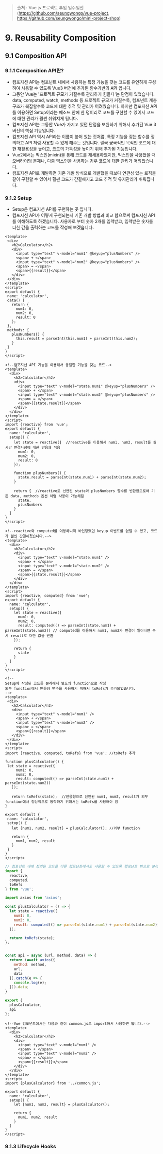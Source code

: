 > 출처 :  Vue.js 프로젝트 투입 일주일전 (https://github.com/seungwongo/vue-project, https://github.com/seungwongo/mini-project-shop)

# 9. Reusability Composition
## 9.1 Composition API
### 9.1.1 Composition API란?
- 컴포지션 API는 컴포넌트 내에서 사용하는 특정 기능을 갖는 코드를 유연하게 구성하여 사용할 수 있도록 Vue3 버전에 추가된 함수기반의
API 입니다.
- 그동안 Vue는 '프로젝트 규모가 커질수록 관리하기 힘들다'는 단점이 있었습니다. data, computed, watch, methods 등 프로젝트 규모가 커질수록, 컴포넌트 계층구조가 복잡할수록
코드에 대한 추적 및 관리가 어려웠습니다. 하지만 컴포지션 API를 이용하면 Setup이라는 메소드 안에 한 덩어리로 코드를 구현할 수 있어서 코드에 대한 관리가 훨씬 쉬워지게 됩니다.
- 컴포지션 API는 그동안 Vue가 가지고 있던 단점을 보완하기 위해서 추가된 Vue 3 버전의 핵심 기능입니다.
- 컴포지션 API 역시 API라는 이름이 붙어 있는 것처럼, 특정 기능을 갖는 함수를 정의하고 API 처럼 사용할 수 있게 해주는 것입니다. 결국 궁극적인 목적인 코드에 대한
재활용성을 높이고, 코드의 가독성을 높이기 위해 추가된 기능입니다. 
- Vue2에서는 믹스인(mixin)을 통해 코드를 재새용하였지만, 믹스인을 사용했을 때 오버라이딩 문제나, 다중 믹스인을 사용하는 경우 코드에 대한 관리가 어려웠습니다.
- 컴포지션 API로 개발하면 기존 개발 방식으로 개발했을 때보다 연관성 있는 로직을 같이 구현할 수 있어서 훨씬 코드가 간결해지고 코드 추적 및 유지관리가 쉬워집니다.

### 9.1.2 Setup
- Setup은 컴포지션 API를 구현하는 곳 입니다.
- 컴포지션 API가 어떻게 구현되는지 기존 개발 방법과 비교 함으로써 컴포지션 API를 이해하도록 하겠습니다.
사용자로 부터 숫자 2개를 입력받고, 입력받은 숫자를 더한 값을 출력하는 코드를 작성해 보겠습니다.

```vue
<template>
 <div>
   <h2>Calculator</h2>
   <div>
     <input type="text" v-model="num1" @keyup="plusNumbers" />
     <span> + </span>
     <input type="text" v-model="num2" @keyup="plusNumbers" />
     <span> = </span>
     <span>{{result}}</span>
   </div>
 </div>
</template>
<script>
export default {
 name: 'calculator',
 data() {
   return {
     num1: 0,
     num2: 0,
     result: 0
   };
 },
 methods: {
   plusNumbers() {
     this.result = parseInt(this.num1) + parseInt(this.num2);
   }
 }
}
</script>
```

```vue
<!--컴포지션 API 기능을 이용해서 동일한 기능을 갖는 코드-->
<template>
  <div>
    <h2>Calculator</h2>
    <div>
      <input type="text" v-model="state.num1" @keyup="plusNumbers" />
      <span> + </span>
      <input type="text" v-model="state.num2" @keyup="plusNumbers" />
      <span> = </span>
      <span>{{state.result}}</span>
    </div>
  </div>
</template>
<script>
import {reactive} from 'vue';
export default {
  name: 'calculator',
  setup() {
    let state = reactive({  //reactive를 이용해서 num1, num2, result를 실시간 변경사항에 대한 반응형 적용
      num1: 0,
      num2: 0,
      result: 0
    });

    function plusNumbers() {
      state.result = parseInt(state.num1) + parseInt(state.num2);
    }

    return {  //reactive로 선언된 state와 plusNumbers 함수를 반환함으로써 기존 data, methods 옵션 처럼 사용이 가능해짐
      state,
      plusNumbers
    }
  }
}
</script>
```

```vue
<!--reactive와 computed를 이용하니까 바인딩했던 keyup 이벤트를 없앨 수 있고, 코드가 훨씬 간결해졌습니다.-->
<template>
  <div>
    <h2>Calculator</h2>
    <div>
      <input type="text" v-model="state.num1" />
      <span> + </span>
      <input type="text" v-model="state.num2" />
      <span> = </span>
      <span>{{state.result}}</span>
    </div>
  </div>
</template>
<script>
import {reactive, computed} from 'vue';
export default {
  name: 'calculator',
  setup() {
    let state = reactive({
      num1: 0,
      num2: 0,
      result: computed(() => parseInt(state.num1) + parseInt(state.num2)) // computed를 이용해서 num1, num2가 변경이 일어나면 즉시 result로 더한 값을 반환
    });

    return {
      state
    }
  }
}
</script>
```

```vue
<!--
Setup에 작성된 코드를 분리해서 별도의 function으로 작성
외부 function에서 반응형 변수를 사용하기 위해서 toRefs가 추가되었습니다.
-->
<template>
 <div>
   <h2>Calculator</h2>
   <div>
     <input type="text" v-model="num1" />
     <span> + </span>
     <input type="text" v-model="num2" />
     <span> = </span>
     <span>{{result}}</span>
   </div>
 </div>
</template>
<script>
import {reactive, computed, toRefs} from 'vue'; //toRefs 추가
 
function plusCalculator() {
 let state = reactive({
     num1: 0,
     num2: 0,
     result: computed(() => parseInt(state.num1) + parseInt(state.num2))
   });
 
   return toRefs(state);  //반응형으로 선언된 num1, num2, result가 외부 function에서 정상적으로 동작하기 위해서는 toRefs를 사용해야 함 
}
 
export default {
 name: 'calculator',
 setup() {
   let {num1, num2, result} = plusCalculator(); //외부 function
 
   return {
     num1, num2, result
   }
 }
}
</script>
```

```javascript
// 컴포넌트 내에 정의된 코드를 다른 컴포넌트에서도 사용할 수 있도록 컴포넌트 밖으로 분리하겠습니다.
import {
  reactive,
  computed,
  toRefs
} from 'vue';

import axios from 'axios';

const plusCalculator = () => {
  let state = reactive({
    num1: 0,
    num2: 0,
    result: computed(() => parseInt(state.num1) + parseInt(state.num2))
  });

  return toRefs(state);
};


const api = async (url, method, data) => {
  return (await axios({
    method: method,
    url,
    data
  }).catch(e => {
    console.log(e);
  })).data;
}

export {
  plusCalculator,
  api
};
```

```vue
<!--Vue 컴포넌트에서는 다음과 같이 common.js로 import해서 사용하면 됩니다.-->
<template>
  <div>
    <h2>Calculator</h2>
    <div>
      <input type="text" v-model="num1" />
      <span> + </span>
      <input type="text" v-model="num2" />
      <span> = </span>
      <span>{{result}}</span>
    </div>
  </div>
</template>
<script>
import {plusCalculator} from '../common.js';

export default {
  name: 'calculator',
  setup() {
    let {num1, num2, result} = plusCalculator();

    return {
      num1, num2, result
    }
  }
}
</script>
```
### 9.1.3 Lifecycle Hooks